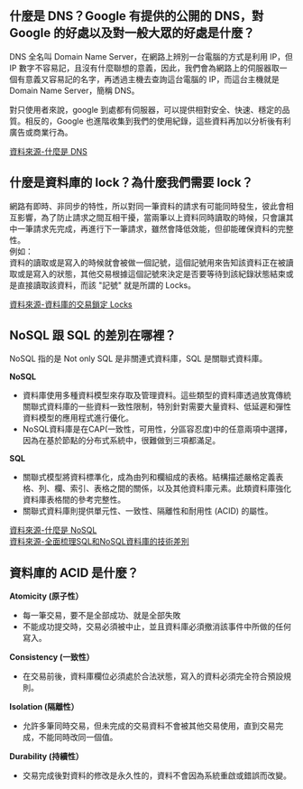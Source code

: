 ## 什麼是 DNS？Google 有提供的公開的 DNS，對 Google 的好處以及對一般大眾的好處是什麼？  
DNS 全名叫 Domain Name Server，在網路上辨別一台電腦的方式是利用 IP，但 IP 數字不容易記，且沒有什麼聯想的意義，因此，我們會為網路上的伺服器取一個有意義又容易記的名字，再透過主機去查詢這台電腦的 IP，而這台主機就是 Domain Name Server，簡稱 DNS。  

對只使用者來說，google 到處都有伺服器，可以提供相對安全、快速、穩定的品質。相反的，Google 也進階收集到我們的使用紀錄，這些資料再加以分析後有利廣告或商業行為。  

[資料來源-什麼是 DNS](https://www.ithome.com.tw/node/6278)

## 什麼是資料庫的 lock？為什麼我們需要 lock？
網路有即時、非同步的特性，所以對同一筆資料的請求有可能同時發生，彼此會相互影響，為了防止請求之間互相干擾，當兩筆以上資料同時讀取的時候，只會讓其中一筆請求先完成，再進行下一筆請求，雖然會降低效能，但卻能確保資料的完整性。    
例如：  
資料的讀取或是寫入的時候就會被做一個記號，這個記號用來告知該資料正在被讀取或是寫入的狀態，其他交易根據這個記號來決定是否要等待到該紀錄狀態結束或是直接讀取該資料，而該 "記號" 就是所謂的 Locks。

[資料來源-資料庫的交易鎖定 Locks](https://www.qa-knowhow.com/?p=383)
## NoSQL 跟 SQL 的差別在哪裡？
NoSQL 指的是 Not only SQL 是非關連式資料庫，SQL 是關聯式資料庫。  
 
**NoSQL**  
* 資料庫使用多種資料模型來存取及管理資料。這些類型的資料庫透過放寬傳統關聯式資料庫的一些資料一致性限制，特別針對需要大量資料、低延遲和彈性資料模型的應用程式進行優化。   
* NoSQL資料庫是在CAP(一致性，可用性，分區容忍度)中的任意兩項中選擇，因為在基於節點的分布式系統中，很難做到三項都滿足。  

**SQL**  
* 關聯式模型將資料標準化，成為由列和欄組成的表格。結構描述嚴格定義表格、列、欄、索引、表格之間的關係，以及其他資料庫元素。此類資料庫強化資料庫表格間的參考完整性。 
* 關聯式資料庫則提供單元性、一致性、隔離性和耐用性 (ACID) 的屬性。

[資料來源-什麼是 NoSQL](https://aws.amazon.com/tw/nosql/)  
[資料來源-全面梳理SQL和NoSQL資料庫的技術差別](https://kknews.cc/tech/g8jk8rl.html)
## 資料庫的 ACID 是什麼？
**Atomicity (原子性）**  
* 每一筆交易，要不是全部成功、就是全部失敗
* 不能成功提交時，交易必須被中止，並且資料庫必須撤消該事件中所做的任何寫入。

**Consistency (一致性）**  
* 在交易前後，資料庫欄位必須處於合法狀態，寫入的資料必須完全符合預設規則。

**Isolation (隔離性）**  
* 允許多筆同時交易，但未完成的交易資料不會被其他交易使用，直到交易完成，不能同時改同一個值。

**Durability (持續性）**  
* 交易完成後對資料的修改是永久性的，資料不會因為系統重啟或錯誤而改變。

